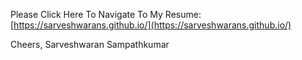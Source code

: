 Please Click Here To Navigate To My Resume: [https://sarveshwarans.github.io/](https://sarveshwarans.github.io/)

Cheers,
Sarveshwaran Sampathkumar
